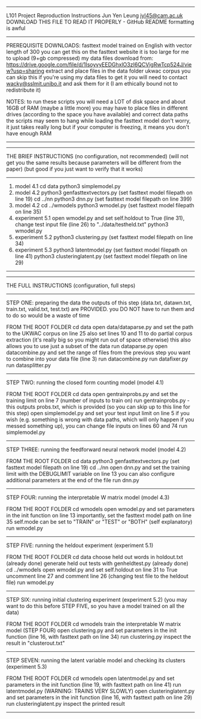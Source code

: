 -------------------------------------------------------------------------

L101 Project Reproduction Instructions
Jun Yen Leung
jyl45@cam.ac.uk
DOWNLOAD THIS FILE TO READ IT PROPERLY - GitHub README formatting is awful

-------------------------------------------------------------------------

PREREQUISITE DOWNLOADS:
fasttext model trained on English with vector length of 300
    you can get this on the fasttext website
    it is too large for me to upload (9+gb compressed)
my data files 
    download from: https://drive.google.com/file/d/1IsoyvyEEDGhxlO3zI6QCVigRwTcp524J/view?usp=sharing
    extract and place files in the data folder
ukwac corpus
    you can skip this if you're using my data files
    to get it you will need to contact wacky@sslmit.unibo.it and ask them for it (I am ethically bound not to redistribute it)
    
NOTES:
to run these scripts you will need a LOT of disk space and about 16GB of RAM (maybe a little more)
you may have to place files in different drives (according to the space you have available) and correct data paths 
the scripts may seem to hang while loading the fasttext model
    don't worry, it just takes really long
    but if your computer is freezing, it means you don't have enough RAM

-------------------------------------------------------------------------    
    
    
    
    
    
    
-------------------------------------------------------------------------

THE BRIEF INSTRUCTIONS (no configuration, not recommended) (will not get you the same results because parameters will be different from the paper)
(but good if you just want to verify that it works)

-------------------------------------------------------------------------

1. model 4.1
cd data
python3 simplemodel.py
2. model 4.2
python3 genfasttextvectors.py (set fasttext model filepath on line 19)
cd ../nn
python3 dnn.py (set fasttext model filepath on line 399)
3. model 4.2
cd ../wmodels
python3 wmodel.py  (set fasttext model filepath on line 35)
4. experiment 5.1
open wmodel.py and set self.holdout to True (line 31), change test input file (line 26) to "../data/testheld.txt"
python3 wmodel.py
5. experiment 5.2
python3 clustering.py (set fasttext model filepath on line 34)
6. experiment 5.3
python3 latentmodel.py (set fasttext model filepath on line 41)
python3 clusteringlatent.py (set fasttext model filepath on line 29)

-------------------------------------------------------------------------






-------------------------------------------------------------------------

THE FULL INSTRUCTIONS (configuration, full steps)

-------------------------------------------------------------------------

STEP ONE: preparing the data
the outputs of this step (data.txt, datawn.txt, train.txt, valid.txt, test.txt) are PROVIDED. you DO NOT have to run them and to do so would be a waste of time 

FROM THE ROOT FOLDER
cd data
open data/dataparse.py and set the path to the UKWAC corpus on line 25
    also set lines 10 and 11 to do partial corpus extraction (it's really big so you might run out of space otherwise)
    this also allows you to use just a subset of the data
run dataparse.py
open datacombine.py and set the range of files from the previous step you want to combine into your data file (line 3)
run datacombine.py
run datafixer.py
run datasplitter.py

-------------------------------------------------------------------------

STEP TWO: running the closed form counting model (model 4.1)

FROM THE ROOT FOLDER
cd data
open gentrainprobs.py and set the training limit on line 7 (number of inputs to train on)
run gentrainprobs.py - this outputs probs.txt, which is provided (so you can skip up to this line for this step)
open simplemodel.py and set your test input limit on line 5
    if you wish (e.g. something is wrong with data paths, which will only happen if you messed something up), you can change file inputs on lines 60 and 74
run simplemodel.py

-------------------------------------------------------------------------

STEP THREE: running the feedforward neural network model (model 4.2)

FROM THE ROOT FOLDER
cd data
python3 genfasttextvectors.py (set fasttext model filepath on line 19)
cd ../nn
open dnn.py and set the training limit with the DEBUGLIMIT variable on line 13
    you can also configure additional parameters at the end of the file
run dnn.py

-------------------------------------------------------------------------

STEP FOUR: running the interpretable W matrix model (model 4.3)

FROM THE ROOT FOLDER
cd wmodels
open wmodel.py and set parameters in the init function on line 13
    importantly, set the fasttext model path on line 35
    self.mode can be set to "TRAIN" or "TEST" or "BOTH" (self explanatory)
run wmodel.py

-------------------------------------------------------------------------

STEP FIVE: running the heldout experiment (experiment 5.1)

FROM THE ROOT FOLDER
cd data
choose held out words in holdout.txt (already done)
generate held out tests with genheldtest.py (already done)
cd ../wmodels
open wmodel.py and set self.holdout on line 31 to True
uncomment line 27 and comment line 26 (changing test file to the heldout file)
run wmodel.py

-------------------------------------------------------------------------

STEP SIX: running initial clustering experiment (experiment 5.2)
(you may want to do this before STEP FIVE, so you have a model trained on all the data)

FROM THE ROOT FOLDER
cd wmodels
train the interpretable W matrix model (STEP FOUR)
open clustering.py and set parameters in the init function (line 16, with fasttext path on line 34)
run clustering.py
inspect the result in "clusterout.txt"

-------------------------------------------------------------------------

STEP SEVEN: running the latent variable model and checking its clusters (experiment 5.3)

FROM THE ROOT FOLDER
cd wmodels
open latentmodel.py and set parameters in the init function (line 19, with fasttext path on line 41)
run latentmodel.py (WARNING: TRAINS VERY SLOWLY)
open clusteringlatent.py and set parameters in the init function (line 16, with fasttext path on line 29)
run clusteringlatent.py
inspect the printed result

-------------------------------------------------------------------------